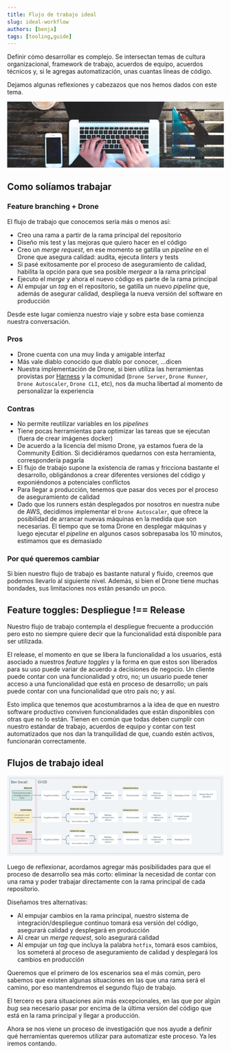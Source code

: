 ```yaml
---
title: Flujo de trabajo ideal
slug: ideal-workflow
authors: [benja]
tags: [tooling,guide]
---
```


Definir cómo desarrollar es complejo. Se intersectan temas de cultura organizacional,
framework de trabajo, acuerdos de equipo, acuerdos técnicos y, si le agregas automatización,
unas cuantas líneas de código.

Dejamos algunas reflexiones y cabezazos que nos hemos dados con este tema.

![workflow](./workflow-main-image.jpeg)

<!-- truncate -->

## Como solíamos trabajar

### Feature branching + Drone

El flujo de trabajo que conocemos sería más o menos así:

- Creo una rama a partir de la rama principal del repositorio
- Diseño mis test y las mejoras que quiero hacer en el código
- Creo un _merge request_, en ese momento se gatilla un _pipeline_ en
el Drone que asegura calidad: audita, ejecuta _linters_ y tests
- Si pasé exitosamente por el proceso de aseguramiento de calidad, habilita
la opción para que sea posible _mergear_ a la rama principal
- Ejecuto el _merge_ y ahora el nuevo código es parte de la rama principal
- Al empujar un _tag_ en el repositorio, se gatilla un nuevo _pipeline_ que,
además de asegurar calidad, despliega la nueva versión del software en
producción

Desde este lugar comienza nuestro viaje y sobre esta base comienza nuestra conversación.

### Pros

- Drone cuenta con una muy linda y amigable interfaz
- Más vale diablo conocido que diablo por conocer, ...dicen
- Nuestra implementación de Drone, si bien utiliza las herramientas provistas
por [Harness](https://harness.io) y la comunidad (`Drone Server`, `Drone Runner`,
`Drone Autoscaler`, `Drone CLI`, etc), nos da mucha libertad al momento de personalizar
la experiencia

### Contras

- No permite reutilizar variables en los _pipelines_
- Tiene pocas herramientas para optimizar las tareas que se ejecutan (fuera de crear imágenes docker)
- De acuerdo a la licencia del mismo Drone, ya estamos fuera de la
Community Edition. Si decidiéramos quedarnos con esta herramienta, correspondería
pagarla
- El flujo de trabajo supone la existencia de ramas y fricciona bastante el desarrollo,
obligándonos a crear diferentes versiones del código y exponiéndonos a potenciales
conflictos
- Para llegar a producción, tenemos que pasar dos veces por el proceso de aseguramiento de calidad
- Dado que los runners están desplegados por nosotros en nuestra nube de AWS, decidimos implementar
el `Drone Autoscaler`, que ofrece la posibilidad de arrancar nuevas máquinas en la medida que son
necesarias. El tiempo que se toma Drone en desplegar máquinas y luego ejecutar el _pipeline_ en algunos
casos sobrepasaba los 10 minutos, estimamos que es demasiado

### Por qué queremos cambiar

Si bien nuestro flujo de trabajo es bastante natural y fluido, creemos que podemos llevarlo al siguiente
nivel. Además, si bien el Drone tiene muchas bondades, sus limitaciones nos están pesando un poco.

## Feature toggles: Despliegue !== Release

Nuestro flujo de trabajo contempla el despliegue frecuente a producción
pero esto no siempre quiere decir que la funcionalidad está disponible
para ser utilizada.

El release, el momento en que se libera la funcionalidad a los usuarios,
está asociado a nuestros _feature toggles_ y la forma en que estos son
liberados para su uso puede variar de acuerdo a decisiones de negocio. Un
cliente puede contar con una funcionalidad y otro, no; un usuario puede
tener acceso a una funcionalidad que está en proceso de desarrollo; un país
puede contar con una funcionalidad que otro país no; y así.

Esto implica que tenemos que acostumbrarnos a la idea de que en nuestro
software productivo conviven funcionalidades que están disponibles con otras
que no lo están. Tienen en común que todas deben cumplir con nuestro estándar de trabajo,
acuerdos de equipo y contar con test automatizados que nos dan la tranquilidad
de que, cuando estén activos, funcionarán correctamente.

## Flujos de trabajo ideal

![workflow](./workflow.png)

Luego de reflexionar, acordamos agregar más posibilidades para que el proceso
de desarrollo sea más corto: eliminar la necesidad de contar con una rama
y poder trabajar directamente con la rama principal de cada repositorio.

Diseñamos tres alternativas:

- Al empujar cambios en la rama principal, nuestro sistema de integración/despliegue continuo
tomará esa versión del código, asegurará calidad y desplegará en producción
- Al crear un _merge request_, solo asegurará calidad
- Al empujar un _tag_ que incluya la palabra `hotfix`, tomará esos cambios, los someterá al
proceso de aseguramiento de calidad y desplegará los cambios en producción

Queremos que el primero de los escenarios sea el más común, pero sabemos que existen algunas
situaciones en las que una rama será el camino, por eso mantendremos el segundo flujo de trabajo.

El tercero es para situaciones aún más excepcionales, en las que por algún _bug_ sea necesario
pasar por encima de la última versión del código que está en la rama principal y llegar a producción.

Ahora se nos viene un proceso de investigación que nos ayude a definir qué herramientas
queremos utilizar para automatizar este proceso. Ya les iremos contando.
